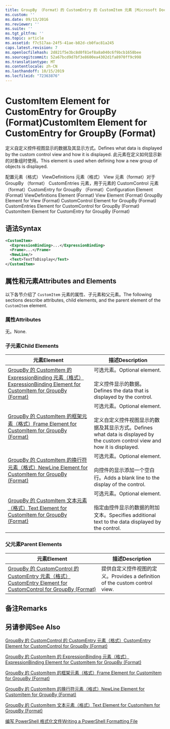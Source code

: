 ```yaml
---
title: GroupBy （Format）的 CustomEntry 的 CustomItem 元素 |Microsoft Docs
ms.custom: ''
ms.date: 09/13/2016
ms.reviewer: ''
ms.suite: ''
ms.tgt_pltfrm: ''
ms.topic: article
ms.assetid: f7c517aa-24f5-41ae-b82d-cb0fac81a245
caps.latest.revision: 7
ms.openlocfilehash: 2d821f5e3bc8d0f81ef8a8a040c6f9bcb1658bee
ms.sourcegitcommit: 52a67bcd9d7bf3e8600ea4302d1fa8970ff9c998
ms.translationtype: MT
ms.contentlocale: zh-CN
ms.lasthandoff: 10/15/2019
ms.locfileid: "72363876"
---
```

# <a name="customitem-element-for-customentry-for-groupby-format"></a><span data-ttu-id="55a21-102">CustomItem Element for CustomEntry for GroupBy (Format)</span><span class="sxs-lookup"><span data-stu-id="55a21-102">CustomItem Element for CustomEntry for GroupBy (Format)</span></span>

<span data-ttu-id="55a21-103">定义自定义控件视图显示的数据及其显示方式。</span><span class="sxs-lookup"><span data-stu-id="55a21-103">Defines what data is displayed by the custom control view and how it is displayed.</span></span> <span data-ttu-id="55a21-104">此元素在定义如何显示新的对象组时使用。</span><span class="sxs-lookup"><span data-stu-id="55a21-104">This element is used when defining how a new group of objects is displayed.</span></span>

<span data-ttu-id="55a21-105">配置元素（格式） ViewDefinitions 元素（格式） View 元素（format）对于 GroupBy （format） CustomEntries 元素，用于元素的 CustomControl 元素（format）CustomEntry for GroupBy （Format）</span><span class="sxs-lookup"><span data-stu-id="55a21-105">Configuration Element (Format) ViewDefinitions Element (Format) View Element (Format) GroupBy Element for View (Format) CustomControl Element for GroupBy (Format) CustomEntries Element for CustomControl for GroupBy (Format) CustomItem Element for CustomEntry for GroupBy (Format)</span></span>

## <a name="syntax"></a><span data-ttu-id="55a21-106">语法</span><span class="sxs-lookup"><span data-stu-id="55a21-106">Syntax</span></span>

```xml
<CustomItem>
  <ExpressionBinding>...</ExpressionBinding>
  <Frame>...</Frame>
  <NewLine/>
  <Text>TextToDisplay</Text>
</CustomItem>
```

## <a name="attributes-and-elements"></a><span data-ttu-id="55a21-107">属性和元素</span><span class="sxs-lookup"><span data-stu-id="55a21-107">Attributes and Elements</span></span>

<span data-ttu-id="55a21-108">以下各节介绍了 `CustomItem` 元素的属性、子元素和父元素。</span><span class="sxs-lookup"><span data-stu-id="55a21-108">The following sections describe attributes, child elements, and the parent element of the `CustomItem` element.</span></span>

### <a name="attributes"></a><span data-ttu-id="55a21-109">属性</span><span class="sxs-lookup"><span data-stu-id="55a21-109">Attributes</span></span>

<span data-ttu-id="55a21-110">无。</span><span class="sxs-lookup"><span data-stu-id="55a21-110">None.</span></span>

### <a name="child-elements"></a><span data-ttu-id="55a21-111">子元素</span><span class="sxs-lookup"><span data-stu-id="55a21-111">Child Elements</span></span>

|<span data-ttu-id="55a21-112">元素</span><span class="sxs-lookup"><span data-stu-id="55a21-112">Element</span></span>|<span data-ttu-id="55a21-113">描述</span><span class="sxs-lookup"><span data-stu-id="55a21-113">Description</span></span>|
|-------------|-----------------|
|[<span data-ttu-id="55a21-114">GroupBy 的 CustomItem 的 ExpressionBinding 元素（格式）</span><span class="sxs-lookup"><span data-stu-id="55a21-114">ExpressionBinding Element for CustomItem for GroupBy (Format)</span></span>](./expressionbinding-element-for-customitem-for-groupby-format.md)|<span data-ttu-id="55a21-115">可选元素。</span><span class="sxs-lookup"><span data-stu-id="55a21-115">Optional element.</span></span><br /><br /> <span data-ttu-id="55a21-116">定义控件显示的数据。</span><span class="sxs-lookup"><span data-stu-id="55a21-116">Defines the data that is displayed by the control.</span></span>|
|[<span data-ttu-id="55a21-117">GroupBy 的 CustomItem 的框架元素（格式）</span><span class="sxs-lookup"><span data-stu-id="55a21-117">Frame Element for CustomItem for GroupBy (Format)</span></span>](./frame-element-for-customitem-for-groupby-format.md)|<span data-ttu-id="55a21-118">可选元素。</span><span class="sxs-lookup"><span data-stu-id="55a21-118">Optional element.</span></span><br /><br /> <span data-ttu-id="55a21-119">定义自定义控件视图显示的数据及其显示方式。</span><span class="sxs-lookup"><span data-stu-id="55a21-119">Defines what data is displayed by the custom control view and how it is displayed.</span></span>|
|[<span data-ttu-id="55a21-120">GroupBy 的 CustomItem 的换行符元素（格式）</span><span class="sxs-lookup"><span data-stu-id="55a21-120">NewLine Element for CustomItem for GroupBy (Format)</span></span>](./newline-element-for-customitem-for-groupby-format.md)|<span data-ttu-id="55a21-121">可选元素。</span><span class="sxs-lookup"><span data-stu-id="55a21-121">Optional element.</span></span><br /><br /> <span data-ttu-id="55a21-122">向控件的显示添加一个空白行。</span><span class="sxs-lookup"><span data-stu-id="55a21-122">Adds a blank line to the display of the control.</span></span>|
|[<span data-ttu-id="55a21-123">GroupBy 的 CustomItem 文本元素（格式）</span><span class="sxs-lookup"><span data-stu-id="55a21-123">Text Element for CustomItem for GroupBy (Format)</span></span>](./text-element-for-customitem-for-groupby-format.md)|<span data-ttu-id="55a21-124">可选元素。</span><span class="sxs-lookup"><span data-stu-id="55a21-124">Optional element.</span></span><br /><br /> <span data-ttu-id="55a21-125">指定由控件显示的数据的附加文本。</span><span class="sxs-lookup"><span data-stu-id="55a21-125">Specifies additional text to the data displayed by the control.</span></span>|

### <a name="parent-elements"></a><span data-ttu-id="55a21-126">父元素</span><span class="sxs-lookup"><span data-stu-id="55a21-126">Parent Elements</span></span>

|<span data-ttu-id="55a21-127">元素</span><span class="sxs-lookup"><span data-stu-id="55a21-127">Element</span></span>|<span data-ttu-id="55a21-128">描述</span><span class="sxs-lookup"><span data-stu-id="55a21-128">Description</span></span>|
|-------------|-----------------|
|[<span data-ttu-id="55a21-129">GroupBy 的 CustomControl 的 CustomEntry 元素（格式）</span><span class="sxs-lookup"><span data-stu-id="55a21-129">CustomEntry Element for CustomControl for GroupBy (Format)</span></span>](./customentry-element-for-customcontrol-for-groupby-format.md)|<span data-ttu-id="55a21-130">提供自定义控件视图的定义。</span><span class="sxs-lookup"><span data-stu-id="55a21-130">Provides a definition of the custom control view.</span></span>|

## <a name="remarks"></a><span data-ttu-id="55a21-131">备注</span><span class="sxs-lookup"><span data-stu-id="55a21-131">Remarks</span></span>

## <a name="see-also"></a><span data-ttu-id="55a21-132">另请参阅</span><span class="sxs-lookup"><span data-stu-id="55a21-132">See Also</span></span>

[<span data-ttu-id="55a21-133">GroupBy 的 CustomControl 的 CustomEntry 元素（格式）</span><span class="sxs-lookup"><span data-stu-id="55a21-133">CustomEntry Element for CustomControl for GroupBy (Format)</span></span>](./customentry-element-for-customcontrol-for-groupby-format.md)

[<span data-ttu-id="55a21-134">GroupBy 的 CustomItem 的 ExpressionBinding 元素（格式）</span><span class="sxs-lookup"><span data-stu-id="55a21-134">ExpressionBinding Element for CustomItem for GroupBy (Format)</span></span>](./expressionbinding-element-for-customitem-for-groupby-format.md)

[<span data-ttu-id="55a21-135">GroupBy 的 CustomItem 的框架元素（格式）</span><span class="sxs-lookup"><span data-stu-id="55a21-135">Frame Element for CustomItem for GroupBy (Format)</span></span>](./frame-element-for-customitem-for-groupby-format.md)

[<span data-ttu-id="55a21-136">GroupBy 的 CustomItem 的换行符元素（格式）</span><span class="sxs-lookup"><span data-stu-id="55a21-136">NewLine Element for CustomItem for GroupBy (Format)</span></span>](./newline-element-for-customitem-for-groupby-format.md)

[<span data-ttu-id="55a21-137">GroupBy 的 CustomItem 文本元素（格式）</span><span class="sxs-lookup"><span data-stu-id="55a21-137">Text Element for CustomItem for GroupBy (Format)</span></span>](./text-element-for-customitem-for-groupby-format.md)

[<span data-ttu-id="55a21-138">编写 PowerShell 格式化文件</span><span class="sxs-lookup"><span data-stu-id="55a21-138">Writing a PowerShell Formatting File</span></span>](./writing-a-powershell-formatting-file.md)
